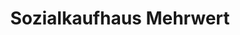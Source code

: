 ---
title: "Sozialkaufhaus Mehrwert"
url: /rendsburg/sozialkaufhaus-mehrwert/
shop: Gebrauchtwaren
---